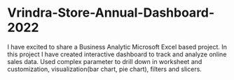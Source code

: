 # Vrindra-Store-Annual-Dashboard-2022
I have excited to share a Business Analytic Microsoft Excel based project. In this project I have created interactive dashboard to track and analyze online sales data. Used complex parameter to drill down in worksheet and customization, visualization(bar chart, pie chart), filters and slicers.
